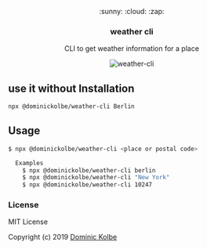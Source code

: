<p align="center">
  <p align="center">:sunny: :cloud: :zap:</p>
  <h3 align="center">weather cli</h3>
  <p align="center">CLI to get weather information for a place<p>
</p>

<p align="center"><img src="https://cdn.jsdelivr.net/npm/@dominickolbe/weather-cli/cli.svg" alt="weather-cli"></p>

## use it without Installation
```bash
npx @dominickolbe/weather-cli Berlin
```

## Usage
```bash
$ npx @dominickolbe/weather-cli <place or postal code>

  Examples
    $ npx @dominickolbe/weather-cli berlin
    $ npx @dominickolbe/weather-cli "New York"
    $ npx @dominickolbe/weather-cli 10247
```

### License
MIT License

Copyright (c) 2019 [Dominic Kolbe](https://dominickolbe.dk)
